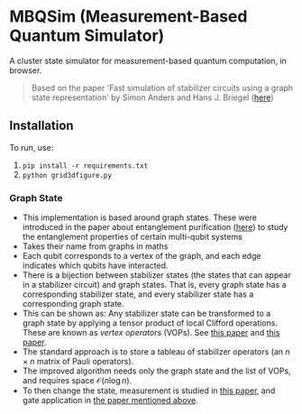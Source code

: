 # MBQSim (Measurement-Based Quantum Simulator)

A cluster state simulator for measurement-based quantum computation, in browser.

> Based on the paper 'Fast simulation of stabilizer circuits using a graph state representation' by Simon Anders and Hans J. Briegel ([here](https://arxiv.org/abs/quant-ph/0504117v2))

## Installation

To run, use:

1. `pip install -r requirements.txt`
2. `python grid3dfigure.py`

### Graph State

* This implementation is based around graph states.
These were introduced in the paper about entanglement purification ([here](https://arxiv.org/abs/quant-ph/0512218)) to study the entanglement properties of certain multi-qubit systems
* Takes their name from graphs in maths
* Each qubit corresponds to a vertex of the graph, and each edge indicates which qubits have interacted.
* There is a bijection between stabilizer states (the states that can appear in a stabilizer circuit) and graph states. That is, every graph state has a corresponding stabilizer state, and every stabilizer state has a corresponding graph state.
* This can be shown as: Any stabilizer state can be transformed to a graph state by applying a tensor product of local Clifford operations. These are known as *vertex operators* (VOPs). See [this paper](https://arxiv.org/abs/quant-ph/0111080) and [this paper](https://journals.aps.org/pra/abstract/10.1103/PhysRevA.69.022316).
* The standard approach is to store a tableau of stabillzer operators (an $n \times n$ matrix of Pauli operators).
* The improved algorithm needs only the graph state and the list of VOPs, and requires space $\mathcal{O}(n \log n)$.
* To then change the state, measurement is studied in [this paper](https://journals.aps.org/pra/abstract/10.1103/PhysRevA.69.062311), and gate application in [the paper mentioned above](https://arxiv.org/pdf/quant-ph/0504117v2.pdf).

